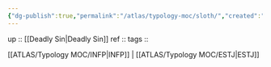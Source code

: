 ```yaml
---
{"dg-publish":true,"permalink":"/atlas/typology-moc/sloth/","created":"","updated":"2023-02-24T17:36:47.649+01:00"}
---
```


up :: [[Deadly Sin\|Deadly Sin]]
ref :: 
tags :: 

[[ATLAS/Typology MOC/INFP\|INFP]] | [[ATLAS/Typology MOC/ESTJ\|ESTJ]]